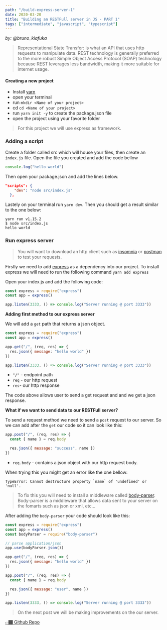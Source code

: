 ```yaml
---
path: "/build-express-server-1"
date: 2020-03-20
title: "Building an RESTFull server in JS - PART 1"
tags: ["intermediate", "javascript", "typescript"]
---
```


_by: @bruno_kiafuka_

> Representational State Transfer: is what an API that uses http requests to manipulate data. REST technology is generally preferred to the more robust Simple Object Access Protocol (SOAP) technology because REST leverages less bandwidth, making it more suitable for internet usage.

#### Creating a new project

- Install <a href="https://yarnpkg.com/getting-started/install" target="_blank">yarn</a>
- open your terminal
- run `mkdir <Name of your project>`
- cd `cd <Name of your project>`
- run `yarn init -y` to create the package.json file
- open the project using your favorite folder

> For this project we will use express as framework.

### Adding a script

Create a folder called src which will house your files, then create an `index.js` file. Open the file you created and
add the code bellow

```js
console.log("hello world")
```

Then open your package.json and add the lines below.

```json
"scripts": {
    "dev": "node src/index.js"
  },
```

Lastely on your terminal run `yarn dev`. Then you should get a result similar to the one below:

```terminal
yarn run v1.15.2
$ node src/index.js
hello world
```

### Run express server

> You will want to download an http client such as <a href="https://insomnia.rest/" target="_blank">insomnia</a> or <a href="https://www.postman.com/downloads/" target="_blank">postman</a> to test your requests.

Firstly we need to add <a href="https://expressjs.com/" target="_blank">express</a> as a dependency into our project. To install express we will need to run the following command `yarn add express`

Open your index.js and add the following code:

```js
const express = require("express")
const app = express()

app.listen(3333, () => console.log("Server running @ port 3333"))
```

**Adding first method to our express server**

We will add a `get` path that returns a json object.

```js
const express = require("express")
const app = express()

app.get("/", (req, res) => {
  res.json({ message: "hello world" })
})

app.listen(3333, () => console.log("Server running @ port 3333"))
```

- `"/"` - endpoint path
- `req` - our http request
- `res`- our http response

The code above allows user to send a get request and and we get a json response.

**What if we want to send data to our RESTFull server?**

To send a request method we need to send a `post` request to our server. So we can add after the `get` our code so it can look like this:

```js
app.post("/", (req, res) => {
  const { name } = req.body

  res.json({ message: "success", name })
})
```

- `req.body` - contains a json object with our http request body.

When trying this you might get an error like the one bellow:

```
TypeError: Cannot destructure property `name` of 'undefined' or 'null'.
```

> To fix this you will need to install a middleware called <a href="https://expressjs.com/en/resources/middleware/body-parser.html" target="_blank">body-parser</a>. Body-parser is a middleware that allows data sent to your server on the fomarts such as json or xml, etc...

After adding the `body-parser` your code should look like this:

```js
const express = require("express")
const app = express()
const bodyParser = require("body-parser")

// parse application/json
app.use(bodyParser.json())

app.get("/", (req, res) => {
  res.json({ message: "hello world" })
})

app.post("/", (req, res) => {
  const { name } = req.body

  res.json({ message: "user", name })
})

app.listen(3333, () => console.log("Server running @ port 3333"))
```

> On the next post we will be making improvements on the our server.

<a href="https://github.com/brunokiafuka/express-server" target="_blank">👉🏾 Github Repo</a>
